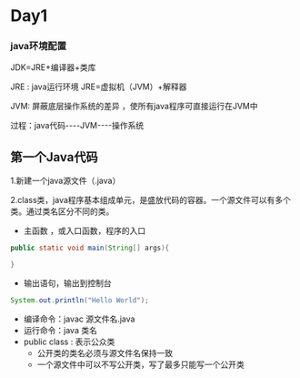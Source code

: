 # Day1

### java环境配置

JDK=JRE+编译器+类库

JRE : java运行环境 JRE=虚拟机（JVM）+解释器

JVM: 屏蔽底层操作系统的差异 ，使所有java程序可直接运行在JVM中

过程：java代码----JVM----操作系统

## 第一个Java代码

1.新建一个java源文件（.java）

2.class类，java程序基本组成单元，是盛放代码的容器。一个源文件可以有多个类。通过类名区分不同的类。

* 主函数 ，或入口函数，程序的入口

```java
public static void main(String[] args){

}
```

* 输出语句，输出到控制台

```java
System.out.println("Hello World");
```

* 编译命令：javac 源文件名.java
* 运行命令：java 类名
* public class : 表示公众类
  * 公开类的类名必须与源文件名保持一致
  * 一个源文件中可以不写公开类，写了最多只能写一个公开类



